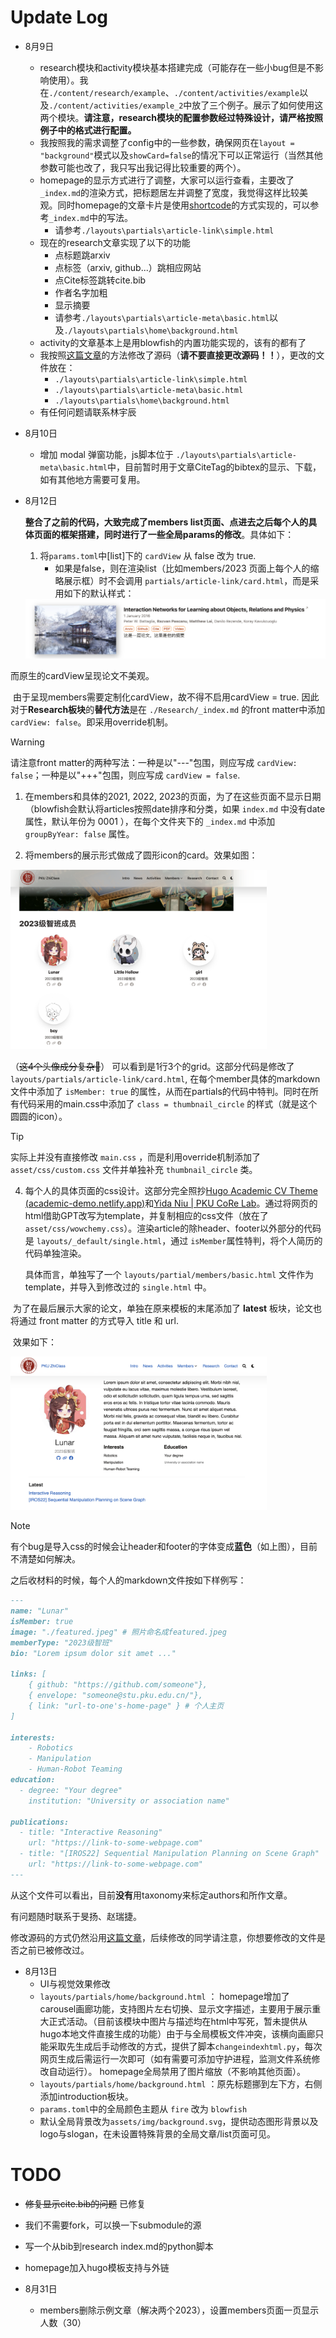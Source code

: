 # Update Log
- 8月9日
    - research模块和activity模块基本搭建完成（可能存在一些小bug但是不影响使用）。我在```./content/research/example```、```./content/activities/example```以及```./content/activities/example_2```中放了三个例子。展示了如何使用这两个模块。**请注意，research模块的配置参数经过特殊设计，请严格按照例子中的格式进行配置。**
    - 我按照我的需求调整了config中的一些参数，确保网页在```layout = "background"```模式以及```showCard=false```的情况下可以正常运行（当然其他参数可能也改了，我只写出我记得比较重要的两个）。
    - homepage的显示方式进行了调整，大家可以运行查看，主要改了```_index.md```的渲染方式，把标题居左并调整了宽度，我觉得这样比较美观。同时homepage的文章卡片是使用[shortcode](https://blowfish.page/zh-cn/docs/shortcodes/)的方式实现的，可以参考```_index.md```中的写法。
        - 请参考```./layouts\partials\article-link\simple.html```
    - 现在的research文章实现了以下的功能
        - 点标题跳arxiv
        - 点标签（arxiv, github...）跳相应网站
        - 点Cite标签跳转cite.bib
        - 作者名字加粗
        - 显示摘要
        - 请参考```./layouts\partials\article-meta\basic.html```以及```./layouts\partials\home\background.html```
    - activity的文章基本上是用blowfish的内置功能实现的，该有的都有了
    - 我按照[这篇文章](https://blowfish.page/zh-cn/docs/advanced-customisation/)的方法修改了源码（**请不要直接更改源码！！**），更改的文件放在：
        - ```./layouts\partials\article-link\simple.html```
        - ```./layouts\partials\article-meta\basic.html```
        - ```./layouts\partials\home\background.html```
    - 有任何问题请联系林宇辰
- 8月10日
    - 增加 modal 弹窗功能，js脚本位于 ```./layouts\partials\article-meta\basic.html```中，目前暂时用于文章CiteTag的bibtex的显示、下载，如有其他地方需要可复用。
    
- 8月12日
    
    **整合了之前的代码，大致完成了members list页面、点进去之后每个人的具体页面的框架搭建，同时进行了一些全局params的修改**。具体如下：
    
    1. 将`params.toml`中[list]下的 `cardView` 从 false 改为 true. 
       - 如果是false，则在渲染list（比如members/2023 页面上每个人的缩略展示框）时不会调用 `partials/article-link/card.html`，而是采用如下的默认样式：
    
    <img src="./static/img/image-20240812232943359.png" alt="image-20240812232943359" style="zoom:50%;" />

​而原生的cardView呈现论文不美观。

​		由于呈现members需要定制化cardView，故不得不启用cardView = true. 因此对于**Research板块**的**替代方法**是在 `./Research/_index.md` 的front matter中添加 `cardView: false`。即采用override机制。

> [!WARNING]
>
> 请注意front matter的两种写法：一种是以"---"包围，则应写成 `cardView: false`；一种是以"+++"包围，则应写成 `cardView = false`. 



1. 在members和具体的2021, 2022, 2023的页面，为了在这些页面不显示日期（blowfish会默认将articles按照date排序和分类，如果 `index.md` 中没有date属性，默认年份为 0001 ），在每个文件夹下的 `_index.md` 中添加 `groupByYear: false` 属性。



3. 将members的展示形式做成了圆形icon的card。效果如图：

<img src="./static/img/members-demo.png" style="zoom:40%;" />

（~~这4个头像成分复杂🤣~~） 可以看到是1行3个的grid。这部分代码是修改了 `layouts/partials/article-link/card.html`, 在每个member具体的markdown文件中添加了 `isMember: true` 的属性，从而在partials的代码中特判。同时在所有代码采用的main.css中添加了 `class = thumbnail_circle` 的样式（就是这个圆圆的icon）。

> [!TIP]
>
> 实际上并没有直接修改 `main.css` ，而是利用override机制添加了 `asset/css/custom.css` 文件并单独补充 `thumbnail_circle` 类。



4. 每个人的具体页面的css设计。这部分完全照抄[Hugo Academic CV Theme (academic-demo.netlify.app)](https://academic-demo.netlify.app/)和[Yida Niu | PKU CoRe Lab](https://pku.ai/author/yida-niu/)。通过将网页的html借助GPT改写为template，并复制相应的css文件（放在了`asset/css/wowchemy.css`）。渲染article的除header、footer以外部分的代码是 `layouts/_default/single.html`，通过 `isMember`属性特判，将个人简历的代码单独渲染。

   具体而言，单独写了一个 `layouts/partial/members/basic.html` 文件作为template，并导入到修改过的 `single.html` 中。

​	为了在最后展示大家的论文，单独在原来模板的末尾添加了 **latest** 板块，论文也将通过 front matter 的方式导入 title 和 url.

​	效果如下：

<img src="./static/img/lunar-demo.png" style="zoom:40%;" />

> [!NOTE]
>
> 有个bug是导入css的时候会让header和footer的字体变成**蓝色**（如上图），目前不清楚如何解决。

之后收材料的时候，每个人的markdown文件按如下样例写：

```markdown
---
name: "Lunar"
isMember: true
image: "./featured.jpeg" # 照片命名成featured.jpeg
memberType: "2023级智班"
bio: "Lorem ipsum dolor sit amet ..."

links: [
    { github: "https://github.com/someone"},
    { envelope: "someone@stu.pku.edu.cn/"},
    { link: "url-to-one's-home-page" } # 个人主页
]

interests:
    - Robotics
    - Manipulation 
    - Human-Robot Teaming
education:
  - degree: "Your degree"
    institution: "University or association name"

publications:
  - title: "Interactive Reasoning"
    url: "https://link-to-some-webpage.com"
  - title: "[IROS22] Sequential Manipulation Planning on Scene Graph"
    url: "https://link-to-some-webpage.com"
---
```

从这个文件可以看出，目前**没有**用taxonomy来标定authors和所作文章。



有问题随时联系于旻扬、赵瑞捷。

修改源码的方式仍然沿用[这篇文章](https://blowfish.page/zh-cn/docs/advanced-customisation/)，后续修改的同学请注意，你想要修改的文件是否之前已被修改过。


- 8月13日
    - UI与视觉效果修改
    - `layouts/partials/home/background.html` ： homepage增加了 carousel画廊功能，支持图片左右切换、显示文字描述，主要用于展示重大正式活动。（目前该模块中图片与描述均在html中写死，暂未提供从hugo本地文件直接生成的功能）由于与全局模板文件冲突，该横向画廊只能采取先生成后手动修改的方式，提供了脚本`changeindexhtml.py`，每次网页生成后需运行一次即可（如有需要可添加守护进程，监测文件系统修改自动运行）。 homepage全局禁用了图片缩放（不影响其他页面）。
    - `layouts/partials/home/background.html` ：原先标题挪到左下方，右侧添加introduction板块。
    - `params.toml`中的全局颜色主题从 `fire` 改为 `blowfish`
    - 默认全局背景改为`assets/img/background.svg`，提供动态图形背景以及logo与slogan，在未设置特殊背景的全局文章/list页面可见。

# TODO

- ~~修复显示cite.bib的问题~~ 已修复
- 我们不需要fork，可以换一下submodule的源
- 写一个从bib到research index.md的python脚本
- homepage加入hugo模板支持与外链

- 8月31日
    - members删除示例文章（解决两个2023），设置members页面一页显示人数（30）